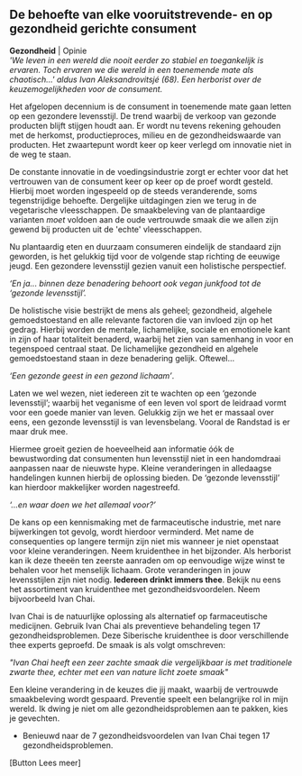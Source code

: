 ## De behoefte van elke vooruitstrevende- en op gezondheid gerichte consument

**Gezondheid** | Opinie <br> 
_'We leven in een wereld die nooit eerder zo stabiel en toegankelijk is ervaren. Toch ervaren we die wereld in een toenemende mate als chaotisch…' aldus Ivan Aleksandrovitsjé (68). Een herborist over de keuzemogelijkheden voor de consument._

Het afgelopen decennium is de consument in toenemende mate gaan letten op een gezondere levensstijl. De trend waarbij de verkoop van gezonde producten blijft stijgen houdt aan. Er wordt nu tevens rekening gehouden met de herkomst, productieproces, milieu en de gezondheidswaarde van producten. Het zwaartepunt wordt keer op keer verlegd om innovatie niet in de weg te staan.

De constante innovatie in de voedingsindustrie zorgt er echter voor dat het vertrouwen van de consument keer op keer op de proef wordt gesteld. Hierbij moet worden ingespeeld op de steeds veranderende, soms tegenstrijdige behoefte. Dergelijke uitdagingen zien we terug in de vegetarische vleesschappen. De smaakbeleving van de plantaardige varianten _moet_ voldoen aan de oude vertrouwde smaak die we allen zijn gewend bij producten uit de 'echte' vleesschappen. 

Nu plantaardig eten en duurzaam consumeren eindelijk de standaard zijn geworden, is het gelukkig tijd voor de volgende stap richting de eeuwige jeugd. Een gezondere levensstijl gezien vanuit een holistische perspectief. 

_‘En ja... binnen deze benadering behoort ook vegan junkfood tot de ‘gezonde levensstijl’._

De holistische visie bestrijkt de mens als geheel; gezondheid, algehele gemoedstoestand en alle relevante factoren die van invloed zijn op het gedrag. Hierbij worden de mentale, lichamelijke, sociale en emotionele kant in zijn of haar totaliteit benaderd, waarbij het zien van samenhang in voor en tegenspoed centraal staat. De lichamelijke gezondheid en algehele gemoedstoestand staan in deze benadering gelijk. Oftewel… 

_‘Een gezonde geest in een gezond lichaam’_. 

Laten we wel wezen, niet iedereen zit te wachten op een ‘gezonde levensstijl’; waarbij het veganisme of een leven vol sport de leidraad vormt voor een goede manier van leven. Gelukkig zijn we het er massaal over eens, een gezonde levensstijl is van levensbelang. Vooral de Randstad is er maar druk mee. 

Hiermee groeit gezien de hoeveelheid aan informatie óók de bewustwording dat consumenten hun levensstijl niet in een handomdraai aanpassen naar de nieuwste hype. Kleine veranderingen in alledaagse handelingen kunnen hierbij de oplossing bieden. De ‘gezonde levensstijl’ kan hierdoor makkelijker worden nagestreefd. 

_‘…en waar doen we het allemaal voor?’_

De kans op een kennismaking met de farmaceutische industrie, met nare bijwerkingen tot gevolg, wordt hierdoor verminderd. Met name de consequenties op langere termijn zijn niet mis wanneer je niet openstaat voor kleine veranderingen. Neem kruidenthee in het bijzonder. Als herborist kan ik deze theeën ten zeerste aanraden om op eenvoudige wijze winst te behalen voor het menselijk lichaam. Grote veranderingen in jouw levensstijlen zijn niet nodig. **Iedereen drinkt immers thee**. Bekijk nu eens het assortiment van kruidenthee met gezondheidsvoordelen. Neem bijvoorbeeld Ivan Chai. 

Ivan Chai is de natuurlijke oplossing als alternatief op farmaceutische medicijnen. Gebruik Ivan Chai als preventieve behandeling tegen 17 gezondheidsproblemen. Deze Siberische kruidenthee is door verschillende thee experts geproefd. De smaak is als volgt omschreven: 

_"Ivan Chai heeft een zeer zachte smaak die vergelijkbaar is met traditionele zwarte thee, echter met een van nature licht zoete smaak"_ 

Een kleine verandering in de keuzes die jij maakt, waarbij de vertrouwde smaakbeleving wordt gespaard. Preventie speelt een belangrijke rol in mijn wereld. Ik dwing je niet om alle gezondheidsproblemen aan te pakken, kies je gevechten.

* Benieuwd naar de 7 gezondheidsvoordelen van Ivan Chai tegen 17 gezondheidsproblemen. 

[Button Lees meer] 

